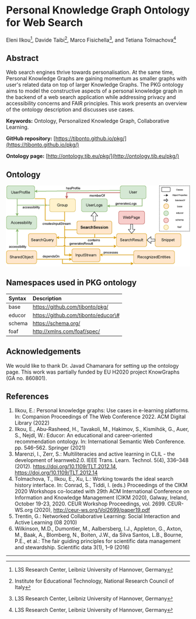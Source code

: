 # Personal Knowledge Graph Ontology for Web Search  
Eleni Ilkou[^1], Davide Taibi[^2], Marco Fisichella[^1], and Tetiana Tolmachova[^1]

[^1]: L3S Research Center, Leibniz University of Hannover, Germany
[^2]: Institute for Educational Technology, National Research Council of Italy

## Abstract

Web search engines thrive towards personalisation. At the same time, Personal Knowledge Graphs are gaining momentum as smaller graphs with user's related data on top of larger Knowledge Graphs. The PKG ontology aims to model the constructive aspects of a personal knowledge graph in the backend of a web search application while addressing privacy and accessibility concerns and FAIR principles. This work presents an overview of the ontology description and discusses use cases.

**Keywords:** Ontology, Personalized Knowledge Graph, Collaborative Learning.

**GitHub repository:** [https://tibonto.github.io/pkg/](https://tibonto.github.io/pkg/)

**Ontology page:** [http://ontology.tib.eu/pkg/](http://ontology.tib.eu/pkg/)

## Ontology
![PKG ontology](https://github.com/tibonto/pkg/raw/gh-pages/Pkgonto.png)

## Namespaces used in PKG ontology

| Syntax  | Description |
|  :----  |    :----    |
| base    | https://github.com/tibonto/pkg/       |
| educor  | https://github.com/tibonto/educor\#   |
| schema  | https://schema.org/   |
| foaf    | http://xmlns.com/foaf/spec/   |

## Acknowledgements
We would like to thank Dr. Javad Chamanara for setting up the ontology page. This work was partially funded by EU H2020 project KnowGraphs (GA no. 860801).

## References
1. Ilkou, E.: Personal knowledge graphs: Use cases in e-learning platforms. In: Companion Proceedings of The Web Conference 2022. ACM Digital Library (2022)  
2. Ilkou, E., Abu-Rasheed, H., Tavakoli, M., Hakimov, S., Kismihók, G., Auer, S., Nejdl, W.: Educor: An educational and career-oriented recommendation ontology. In: International Semantic Web Conference. pp. 546–562. Springer (2021)
3. Marenzi,  I.,  Zerr,  S.:  Multiliteracies  and  active  learning  in  CLIL  -  the  development of learnweb2.0. IEEE Trans. Learn. Technol.  5(4), 336–348 (2012).  https://doi.org/10.1109/TLT.2012.14, https://doi.org/10.1109/TLT.2012.14  
4. Tolmachova, T., Ilkou, E., Xu, L.: Working towards the ideal search history interface. In: Conrad, S., Tiddi, I. (eds.) Proceedings of the CIKM 2020 Workshops co-located with 29th ACM International Conference on Information and Knowledge Management (CIKM 2020), Galway, Ireland, October 19-23, 2020. CEUR Workshop Proceedings, vol. 2699. CEUR-WS.org (2020), http://ceur-ws.org/Vol2699/paper19.pdf  
5. Trentin, G.: Networked Collaborative Learning: Social Interaction and Active Learning (08 2010)  
6. Wilkinson, M.D., Dumontier, M., Aalbersberg, I.J., Appleton, G., Axton, M., Baak, A., Blomberg, N., Boiten, J.W., da Silva Santos, L.B., Bourne, P.E., et al.: The fair guiding principles for scientific data management and stewardship. Scientific data 3(1),  1–9 (2016)

---
